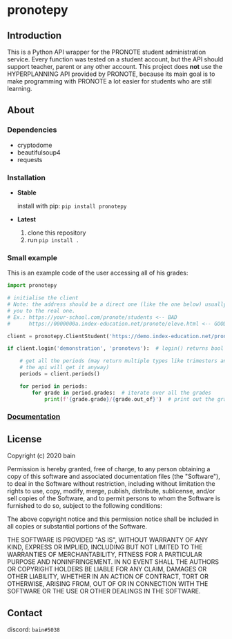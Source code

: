 # pronotepy

## Introduction

This is a Python API wrapper for the PRONOTE student administration service. Every function was tested on a student account, but the API should support teacher, parent or any other account. This project does **not** use the HYPERPLANNING API provided by PRONOTE, because its main goal is to make programming with PRONOTE a lot easier for students who are still learning.

## About

### Dependencies

 - cryptodome
 - beautifulsoup4
 - requests

### Installation
 - **Stable**
 
   install with pip: `pip install pronotepy`
 - **Latest**
   1. clone this repository
   2. run `pip install .`

### Small example

This is an example code of the user accessing all of his grades:

```python
import pronotepy

# initialise the client
# Note: the address should be a direct one (like the one below) usually the address shown by your school just redirects
# you to the real one.
# Ex.: https://your-school.com/pronote/students <-- BAD
#      https://0000000a.index-education.net/pronote/eleve.html <-- GOOD

client = pronotepy.ClientStudent('https://demo.index-education.net/pronote/eleve.html')

if client.login('demonstration', 'pronotevs'):  # login() returns bool that signifies if it successfully logged itself in

    # get all the periods (may return multiple types like trimesters and semesters but it doesn't really matter
    # the api will get it anyway)
    periods = client.periods()

    for period in periods:
        for grade in period.grades:  # iterate over all the grades
            print(f'{grade.grade}/{grade.out_of}')  # print out the grade in this style: 20/20
```

### [Documentation](https://github.com/bain3/pronotepy/wiki)

## License

Copyright (c) 2020 bain

Permission is hereby granted, free of charge, to any person obtaining a copy of this software and associated documentation files (the "Software"), to deal in the Software without restriction, including without limitation the rights to use, copy, modify, merge, publish, distribute, sublicense, and/or sell copies of the Software, and to permit persons to whom the Software is furnished to do so, subject to the following conditions:

The above copyright notice and this permission notice shall be included in all copies or substantial portions of the Software.

THE SOFTWARE IS PROVIDED "AS IS", WITHOUT WARRANTY OF ANY KIND, EXPRESS OR IMPLIED, INCLUDING BUT NOT LIMITED TO THE WARRANTIES OF MERCHANTABILITY, FITNESS FOR A PARTICULAR PURPOSE AND NONINFRINGEMENT. IN NO EVENT SHALL THE AUTHORS OR COPYRIGHT HOLDERS BE LIABLE FOR ANY CLAIM, DAMAGES OR OTHER LIABILITY, WHETHER IN AN ACTION OF CONTRACT, TORT OR OTHERWISE, ARISING FROM, OUT OF OR IN CONNECTION WITH THE SOFTWARE OR THE USE OR OTHER DEALINGS IN THE SOFTWARE.

## Contact
discord: `bain#5038`
